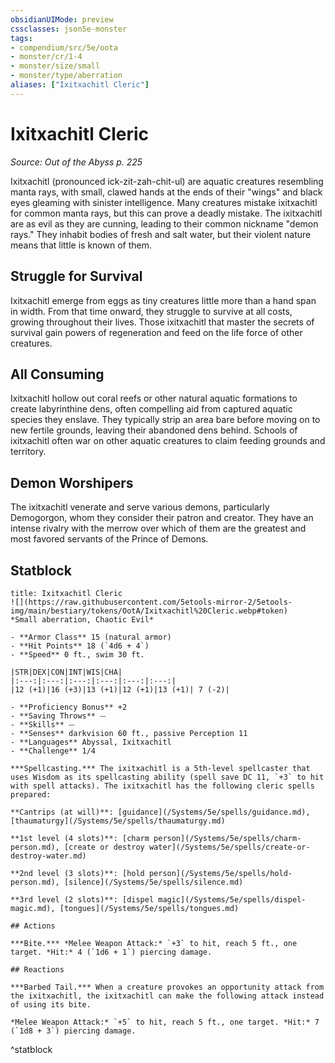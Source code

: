 ```yaml
---
obsidianUIMode: preview
cssclasses: json5e-monster
tags:
- compendium/src/5e/oota
- monster/cr/1-4
- monster/size/small
- monster/type/aberration
aliases: ["Ixitxachitl Cleric"]
---
```

# Ixitxachitl Cleric
*Source: Out of the Abyss p. 225*  

Ixitxachitl (pronounced ick-zit-zah-chit-ul) are aquatic creatures resembling manta rays, with small, clawed hands at the ends of their "wings" and black eyes gleaming with sinister intelligence. Many creatures mistake ixitxachitl for common manta rays, but this can prove a deadly mistake. The ixitxachitl are as evil as they are cunning, leading to their common nickname "demon rays." They inhabit bodies of fresh and salt water, but their violent nature means that little is known of them.

## Struggle for Survival

 Ixitxachitl emerge from eggs as tiny creatures little more than a hand span in width. From that time onward, they struggle to survive at all costs, growing throughout their lives. Those ixitxachitl that master the secrets of survival gain powers of regeneration and feed on the life force of other creatures.

## All Consuming

Ixitxachitl hollow out coral reefs or other natural aquatic formations to create labyrinthine dens, often compelling aid from captured aquatic species they enslave. They typically strip an area bare before moving on to new fertile grounds, leaving their abandoned dens behind. Schools of ixitxachitl often war on other aquatic creatures to claim feeding grounds and territory.

## Demon Worshipers

The ixitxachitl venerate and serve various demons, particularly Demogorgon, whom they consider their patron and creator. They have an intense rivalry with the merrow over which of them are the greatest and most favored servants of the Prince of Demons.

## Statblock

```ad-statblock
title: Ixitxachitl Cleric
![](https://raw.githubusercontent.com/5etools-mirror-2/5etools-img/main/bestiary/tokens/OotA/Ixitxachitl%20Cleric.webp#token)
*Small aberration, Chaotic Evil*

- **Armor Class** 15 (natural armor)
- **Hit Points** 18 (`4d6 + 4`)
- **Speed** 0 ft., swim 30 ft.

|STR|DEX|CON|INT|WIS|CHA|
|:---:|:---:|:---:|:---:|:---:|:---:|
|12 (+1)|16 (+3)|13 (+1)|12 (+1)|13 (+1)| 7 (-2)|

- **Proficiency Bonus** +2
- **Saving Throws** ⏤
- **Skills** ⏤
- **Senses** darkvision 60 ft., passive Perception 11
- **Languages** Abyssal, Ixitxachitl
- **Challenge** 1/4

***Spellcasting.*** The ixitxachitl is a 5th-level spellcaster that uses Wisdom as its spellcasting ability (spell save DC 11, `+3` to hit with spell attacks). The ixitxachitl has the following cleric spells prepared:

**Cantrips (at will)**: [guidance](/Systems/5e/spells/guidance.md), [thaumaturgy](/Systems/5e/spells/thaumaturgy.md)

**1st level (4 slots)**: [charm person](/Systems/5e/spells/charm-person.md), [create or destroy water](/Systems/5e/spells/create-or-destroy-water.md)

**2nd level (3 slots)**: [hold person](/Systems/5e/spells/hold-person.md), [silence](/Systems/5e/spells/silence.md)

**3rd level (2 slots)**: [dispel magic](/Systems/5e/spells/dispel-magic.md), [tongues](/Systems/5e/spells/tongues.md)

## Actions

***Bite.*** *Melee Weapon Attack:* `+3` to hit, reach 5 ft., one target. *Hit:* 4 (`1d6 + 1`) piercing damage.

## Reactions

***Barbed Tail.*** When a creature provokes an opportunity attack from the ixitxachitl, the ixitxachitl can make the following attack instead of using its bite.

*Melee Weapon Attack:* `+5` to hit, reach 5 ft., one target. *Hit:* 7 (`1d8 + 3`) piercing damage.
```
^statblock